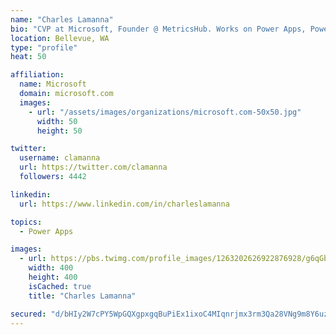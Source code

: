 ```yaml
---
name: "Charles Lamanna"
bio: "CVP at Microsoft, Founder @ MetricsHub. Works on Power Apps, Power Automate, Power Virtual Agent, Common Data Service and Dynamics 365."
location: Bellevue, WA
type: "profile"
heat: 50

affiliation:
  name: Microsoft
  domain: microsoft.com
  images:
    - url: "/assets/images/organizations/microsoft.com-50x50.jpg"
      width: 50
      height: 50

twitter:
  username: clamanna
  url: https://twitter.com/clamanna
  followers: 4442

linkedin:
  url: https://www.linkedin.com/in/charleslamanna

topics:
  - Power Apps

images:
  - url: https://pbs.twimg.com/profile_images/1263202626922876928/g6qGbHZ-_400x400.jpg
    width: 400
    height: 400
    isCached: true
    title: "Charles Lamanna"

secured: "d/bHIy2W7cPY5WpGQXgpxgqBuPiEx1ixoC4MIqnrjmx3rm3Qa28VNg9m8Y6uzXpFYWyI1n68k7JttE+rGQ2N+sjCdOR1UNbfRDfwynaUD+/YfEIpeST6mDQkEKMYU8raKUmmZw2pezEKbLlfgAXokE5zHD1nddyTcFX8JRU4PNg+mDS8UvAmDyfbkGImSbasVFy+oYqAvVav7jty+6O3s1VdxEHUuOW1p01ylmFbmOLPP+oJijRW6qwUvUcFSYXSpNSWbMdbNehroNdlBV6fQQHg+e3ARVNJ2wBBL6LGI7/dowWnghDskthgzPaFAsouwjl+Is3frrKZkLGziORH32XEOX9wgEs6Vqko0jRDrhht5PcmvAPmqVWNi3bWmbXbr1KjkQeXW26GSw8D+FAA33rXerZnnhcWqQZia0o2OVs=;CP0U9AnUDu+wabTxT4cLXA=="
---
```



